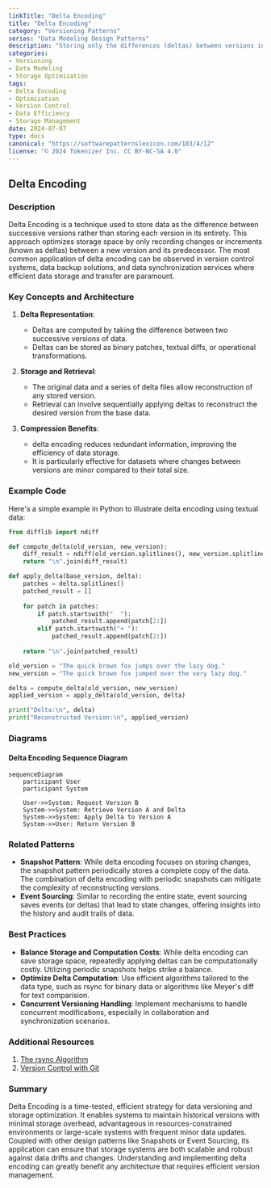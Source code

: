 ```yaml
---
linkTitle: "Delta Encoding"
title: "Delta Encoding"
category: "Versioning Patterns"
series: "Data Modeling Design Patterns"
description: "Storing only the differences (deltas) between versions instead of complete copies, saving storage space."
categories:
- Versioning
- Data Modeling
- Storage Optimization
tags:
- Delta Encoding
- Optimization
- Version Control
- Data Efficiency
- Storage Management
date: 2024-07-07
type: docs
canonical: "https://softwarepatternslexicon.com/103/4/12"
license: "© 2024 Tokenizer Inc. CC BY-NC-SA 4.0"
---
```


## Delta Encoding

### Description

Delta Encoding is a technique used to store data as the difference between successive versions rather than storing each version in its entirety. This approach optimizes storage space by only recording changes or increments (known as deltas) between a new version and its predecessor. The most common application of delta encoding can be observed in version control systems, data backup solutions, and data synchronization services where efficient data storage and transfer are paramount.

### Key Concepts and Architecture

1. **Delta Representation**:
   - Deltas are computed by taking the difference between two successive versions of data.
   - Deltas can be stored as binary patches, textual diffs, or operational transformations.

2. **Storage and Retrieval**:
   - The original data and a series of delta files allow reconstruction of any stored version.
   - Retrieval can involve sequentially applying deltas to reconstruct the desired version from the base data.

3. **Compression Benefits**:
   - delta encoding reduces redundant information, improving the efficiency of data storage.
   - It is particularly effective for datasets where changes between versions are minor compared to their total size.

### Example Code

Here's a simple example in Python to illustrate delta encoding using textual data:

```python
from difflib import ndiff

def compute_delta(old_version, new_version):
    diff_result = ndiff(old_version.splitlines(), new_version.splitlines())
    return "\n".join(diff_result)

def apply_delta(base_version, delta):
    patches = delta.splitlines()
    patched_result = []
    
    for patch in patches:
        if patch.startswith("  "):
            patched_result.append(patch[2:])
        elif patch.startswith("+ "):
            patched_result.append(patch[2:])
            
    return "\n".join(patched_result)

old_version = "The quick brown fox jumps over the lazy dog."
new_version = "The quick brown fox jumped over the very lazy dog."

delta = compute_delta(old_version, new_version)
applied_version = apply_delta(old_version, delta)

print("Delta:\n", delta)
print("Reconstructed Version:\n", applied_version)
```

### Diagrams

#### Delta Encoding Sequence Diagram

```mermaid
sequenceDiagram
    participant User
    participant System
    
    User->>System: Request Version B
    System->>System: Retrieve Version A and Delta
    System->>System: Apply Delta to Version A
    System->>User: Return Version B
```

### Related Patterns

- **Snapshot Pattern**: While delta encoding focuses on storing changes, the snapshot pattern periodically stores a complete copy of the data. The combination of delta encoding with periodic snapshots can mitigate the complexity of reconstructing versions.
- **Event Sourcing**: Similar to recording the entire state, event sourcing saves events (or deltas) that lead to state changes, offering insights into the history and audit trails of data.

### Best Practices

- **Balance Storage and Computation Costs**: While delta encoding can save storage space, repeatedly applying deltas can be computationally costly. Utilizing periodic snapshots helps strike a balance.
- **Optimize Delta Computation**: Use efficient algorithms tailored to the data type, such as rsync for binary data or algorithms like Meyer's diff for text comparision.
- **Concurrent Versioning Handling**: Implement mechanisms to handle concurrent modifications, especially in collaboration and synchronization scenarios.

### Additional Resources

1. [The rsync Algorithm](https://rsync.samba.org/tech_report/)
2. [Version Control with Git](https://git-scm.com/book/en/v2)

### Summary

Delta Encoding is a time-tested, efficient strategy for data versioning and storage optimization. It enables systems to maintain historical versions with minimal storage overhead, advantageous in resources-constrained environments or large-scale systems with frequent minor data updates. Coupled with other design patterns like Snapshots or Event Sourcing, its application can ensure that storage systems are both scalable and robust against data drifts and changes. Understanding and implementing delta encoding can greatly benefit any architecture that requires efficient version management.
